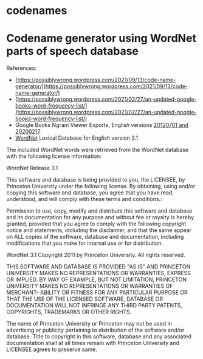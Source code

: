 # codenames
Codename generator using WordNet parts of speech database
=========================================================

References:

* [https://possiblywrong.wordpress.com/2021/09/13/code-name-generator/](https://possiblywrong.wordpress.com/2021/09/13/code-name-generator/)
* [https://possiblywrong.wordpress.com/2021/02/27/an-updated-google-books-word-frequency-list/](https://possiblywrong.wordpress.com/2021/02/27/an-updated-google-books-word-frequency-list/)
* Google Books Ngram Viewer Exports, English versions [20120701 and 20200217](https://storage.googleapis.com/books/ngrams/books/datasetsv3.html)
* [WordNet](https://wordnet.princeton.edu/) Lexical Database for English version 3.1

The included WordNet words were retrieved from the WordNet database with
the following license information:

WordNet Release 3.1

This software and database is being provided to you, the LICENSEE, by
Princeton University under the following license. By obtaining, using
and/or copying this software and database, you agree that you have
read, understood, and will comply with these terms and conditions.:

Permission to use, copy, modify and distribute this software and
database and its documentation for any purpose and without fee or
royalty is hereby granted, provided that you agree to comply with
the following copyright notice and statements, including the disclaimer,
and that the same appear on ALL copies of the software, database and
documentation, including modifications that you make for internal
use or for distribution.

WordNet 3.1 Copyright 2011 by Princeton University. All rights reserved.

THIS SOFTWARE AND DATABASE IS PROVIDED "AS IS" AND PRINCETON
UNIVERSITY MAKES NO REPRESENTATIONS OR WARRANTIES, EXPRESS OR
IMPLIED. BY WAY OF EXAMPLE, BUT NOT LIMITATION, PRINCETON
UNIVERSITY MAKES NO REPRESENTATIONS OR WARRANTIES OF MERCHANT-
ABILITY OR FITNESS FOR ANY PARTICULAR PURPOSE OR THAT THE USE
OF THE LICENSED SOFTWARE, DATABASE OR DOCUMENTATION WILL NOT
INFRINGE ANY THIRD PARTY PATENTS, COPYRIGHTS, TRADEMARKS OR
OTHER RIGHTS.

The name of Princeton University or Princeton may not be used in
advertising or publicity pertaining to distribution of the software
and/or database. Title to copyright in this software, database and
any associated documentation shall at all times remain with
Princeton University and LICENSEE agrees to preserve same.
